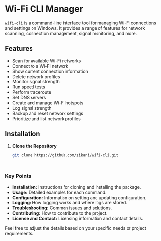 # Wi-Fi CLI Manager

`wifi-cli` is a command-line interface tool for managing Wi-Fi connections and settings on Windows. It provides a range of features for network scanning, connection management, signal monitoring, and more.

## Features

- Scan for available Wi-Fi networks
- Connect to a Wi-Fi network
- Show current connection information
- Delete network profiles
- Monitor signal strength
- Run speed tests
- Perform traceroute
- Set DNS servers
- Create and manage Wi-Fi hotspots
- Log signal strength
- Backup and reset network settings
- Prioritize and list network profiles

## Installation

1. **Clone the Repository**

   ```bash
   git clone https://github.com/zikani/wifi-cli.git




### Key Points
- **Installation:** Instructions for cloning and installing the package.
- **Usage:** Detailed examples for each command.
- **Configuration:** Information on setting and updating configuration.
- **Logging:** How logging works and where logs are stored.
- **Troubleshooting:** Common issues and solutions.
- **Contributing:** How to contribute to the project.
- **License and Contact:** Licensing information and contact details.

Feel free to adjust the details based on your specific needs or project requirements.

